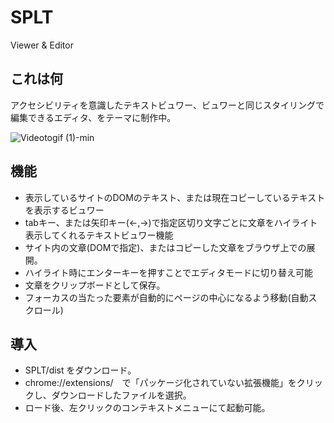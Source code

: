 # SPLT
Viewer &amp; Editor 

## これは何
  アクセシビリティを意識したテキストビュワー、ビュワーと同じスタイリングで編集できるエディタ、をテーマに制作中。
  
![Videotogif (1)-min](https://user-images.githubusercontent.com/91081804/134041339-b4770001-a177-42be-bf90-4d1a866a9835.gif)

## 機能
- 表示しているサイトのDOMのテキスト、または現在コピーしているテキストを表示するビュワー
- tabキー、または矢印キー(←,→)で指定区切り文字ごとに文章をハイライト表示してくれるテキストビュワー機能   
- サイト内の文章(DOMで指定)、またはコピーした文章をブラウザ上での展開。
- ハイライト時にエンターキーを押すことでエディタモードに切り替え可能
- 文章をクリップボードとして保存。
- フォーカスの当たった要素が自動的にページの中心になるよう移動(自動スクロール)


## 導入
- SPLT/dist をダウンロード。
- chrome://extensions/　で「パッケージ化されていない拡張機能」をクリックし、ダウンロードしたファイルを選択。
- ロード後、左クリックのコンテキストメニューにて起動可能。
